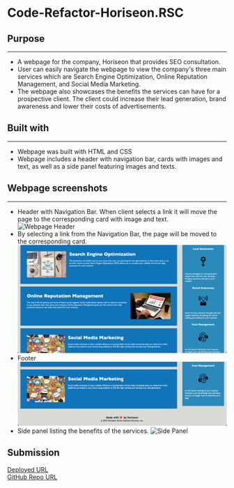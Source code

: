 # Code-Refactor-Horiseon.RSC  
## Purpose
------------------------
* A webpage for the company, Horiseon that provides SEO consultation.  
* User can easily navigate the webpage to view the company's three main services which are Search Engine Optimization, Online Reputation Management, and Social Media Marketing.  
* The webpage also showcases the benefits the services can have for a prospective client. The client could increase their lead generation, brand awareness and lower their costs of advertisements.  
## Built with
-----------------------------------------
* Webpage was built with HTML and CSS  
* Webpage includes a header with navigation bar, cards with images and text, as well as a side panel featuring images and texts. 

## Webpage screenshots
-----------------------
* Header with Navigation Bar. When client selects a link it will move the page to the corresponding card with image and text.
![Webpage Header](assets/images/header.jpg)
* By selecting a link from the Navigation Bar, the page will be moved to the corresponding card.
![Webpage cards with text and images](assets/images/image-cards.jpg)
* Footer 
![Webpage bottom](assets/images/bottom-of-pg.jpg)
* Side panel listing the benefits of the services.
![Side Panel](assets/images/Side-panel.png)

## Submission
[Deployed URL](https://rudys212.github.io/Code-Refactor-Horiseon.RSC/)  
[GitHub Repo URL](https://github.com/Rudys212/Code-Refactor-Horiseon.RSC)

